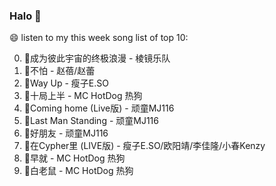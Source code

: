 

### Halo 👋

😄 listen to my this week song list of top 10:

0. 🌈成为彼此宇宙的终极浪漫 - 棱镜乐队
1. 🌈不怕 - 赵蓓/赵蕾
2. 🌈Way Up - 瘦子E.SO
3. 🌈十局上半 - MC HotDog 热狗
4. 🌈Coming home (Live版) - 顽童MJ116
5. 🌈Last Man Standing - 顽童MJ116
6. 🌈好朋友 - 顽童MJ116
7. 🌈在Cypher里  (LIVE版) - 瘦子E.SO/欧阳靖/李佳隆/小春Kenzy
8. 🌈早就 - MC HotDog 热狗
9. 🌈白老鼠 - MC HotDog 热狗

